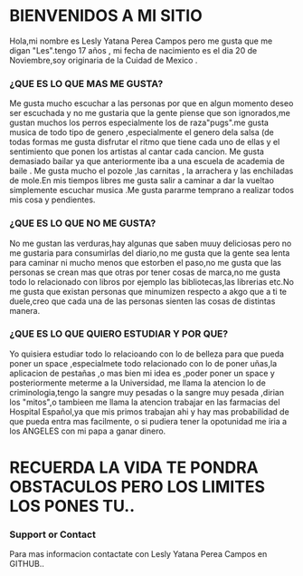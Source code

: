 # BIENVENIDOS A MI SITIO

Hola,mi nombre es Lesly  Yatana Perea Campos pero me gusta que me digan "Les".tengo 17 años , mi fecha de nacimiento es el dia 20 de Noviembre,soy originaria de la Cuidad de Mexico .

### ¿QUE ES LO QUE MAS ME GUSTA?

Me gusta mucho escuchar a las personas por que en algun momento deseo ser escuchada y no me gustaria que la gente piense que son ignorados,me gustan muchos los perros especialmente los de raza"pugs".me gusta musica de todo tipo de genero ,especialmente el genero dela salsa (de todas formas me gusta disfrutar el ritmo que tiene cada uno de ellas y el sentimiento que ponen los artistas al cantar cada cancion. Me gusta demasiado bailar ya que anteriormente iba a una escuela de academia de baile . Me gusta mucho el pozole ,las carnitas , la arrachera y las enchiladas de mole.En  mis tiempos libres me gusta salir a caminar a dar la vueltao simplemente escuchar musica .Me gusta pararme temprano a realizar todos mis cosa y pendientes. 

### ¿QUE ES LO QUE NO ME GUSTA?

No me gustan las verduras,hay algunas que saben muuy deliciosas pero no me gustaria para consumirlas del diario,no me gusta que la gente sea lenta para caminar ni  mucho menos que estorben el paso,no me gusta que las personas se crean mas que otras por tener cosas de marca,no me gusta todo lo relacionado con libros por ejemplo las bibliotecas,las librerias etc.No me gusta que existan personas que minumizen respecto a akgo que a ti te duele,creo que cada una de las personas sienten las cosas de distintas manera.

### ¿QUE ES LO QUE QUIERO ESTUDIAR Y POR QUE?

Yo quisiera estudiar todo lo relacioando con lo de belleza para que pueda poner un space ,especialmete todo relacionado con lo de poner uñas,la aplicacion de pestañas ,o mas bien mi idea es ,poder poner un space y posteriormente meterme a la Universidad, me llama la atencion lo de criminologia,tengo la sangre muy pesadas o la sangre muy pesada ,dirian los "mitos",o tambieen me llama la atencion trabajar en las farmacias del Hospital Español,ya que mis primos trabajan ahi y hay mas probabilidad de que pueda entra mas facilmente, o si pudiera tener la opotunidad me iria a los ANGELES con mi papa a ganar dinero.

# RECUERDA LA VIDA TE PONDRA OBSTACULOS PERO LOS LIMITES LOS PONES TU..


### Support or Contact

Para mas informacion contactate con Lesly Yatana Perea Campos en GITHUB..
